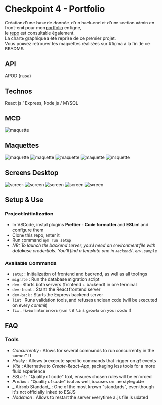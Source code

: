 
# Checkpoint 4 - Portfolio

Création d'une base de donnée, d'un back-end  et d'une section admin en front-end pour mon [portfolio](https://lana-duval.netlify.app/) en ligne,</br> le [repo](https://github.com/lanaduval/portfolio-V1) est consultable également.</br>
La charte graphique  a été reprise de ce premier projet.</br> 
Vous pouvez retrouver les maquettes réalisées sur #figma à la fin de ce README.


## API 
APOD (nasa)

## Technos
React js /
Express, Node js / MYSQL 

## MCD 
 ![maquette](./mcd_portfolio.png) 


## Maquettes
 ![maquette](./book1.png) 
 ![maquette](./book2.png) 
![maquette](./book3.png) 
![maquette](./book4.png) 
![maquette](./book5.png) 

## Screens Desktop
![screen](./screen_portfolio.png) 
![screen](./screen_portfolio2.png)
![screen](./screen_portfolio3.png)
![screen](./screen_portfolio4.png)
![screen](./screen_portfolio5.png)



## Setup & Use

### Project Initialization

- In VSCode, install plugins **Prettier - Code formatter** and **ESLint** and configure them
- Clone this repo, enter it
- Run command `npm run setup`
- _NB: To launch the backend server, you'll need an environment file with database credentials. You'll find a template one in `backend/.env.sample`_

### Available Commands

- `setup` : Initialization of frontend and backend, as well as all toolings
- `migrate` : Run the database migration script
- `dev` : Starts both servers (frontend + backend) in one terminal
- `dev-front` : Starts the React frontend server
- `dev-back` : Starts the Express backend server
- `lint` : Runs validation tools, and refuses unclean code (will be executed on every _commit_)
- `fix` : Fixes linter errors (run it if `lint` growls on your code !)

## FAQ

### Tools

- _Concurrently_ : Allows for several commands to run concurrently in the same CLI
- _Husky_ : Allows to execute specific commands that trigger on _git_ events
- _Vite_ : Alternative to _Create-React-App_, packaging less tools for a more fluid experience
- _ESLint_ : "Quality of code" tool, ensures chosen rules will be enforced
- _Prettier_ : "Quality of code" tool as well, focuses on the styleguide
- _ Airbnb Standard_ : One of the most known "standards", even though it's not officially linked to ES/JS
- _Nodemon_ : Allows to restart the server everytime a .js file is udated

